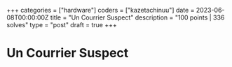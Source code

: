 +++
categories = ["hardware"]
coders = ["kazetachinuu"]
date = 2023-06-08T00:00:00Z
title = "Un Courrier Suspect"
description = "100 points | 336 solves"
type = "post"
draft = true
+++

# Un Courrier Suspect

